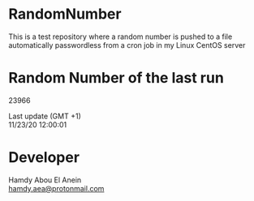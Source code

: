 # RandomNumber    
This is a test repository where a random number is pushed to a file automatically passwordless from a cron job in my Linux CentOS server    
# Random Number of the last run   
23966
      
Last update (GMT +1)    
11/23/20 12:00:01
# Developer    
Hamdy Abou El Anein   
hamdy.aea@protonmail.com
